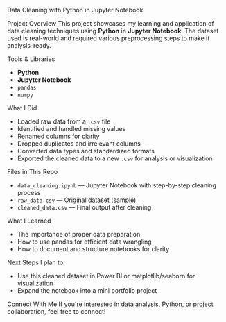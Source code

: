 Data Cleaning with Python in Jupyter Notebook

Project Overview
This project showcases my learning and application of data cleaning techniques using **Python** in **Jupyter Notebook**. The dataset used is real-world and required various preprocessing steps to make it analysis-ready.

Tools & Libraries
- **Python**
- **Jupyter Notebook**
- `pandas`
- `numpy`

What I Did
- Loaded raw data from a `.csv` file
- Identified and handled missing values
- Renamed columns for clarity
- Dropped duplicates and irrelevant columns
- Converted data types and standardized formats
- Exported the cleaned data to a new `.csv` for analysis or visualization

 Files in This Repo
- `data_cleaning.ipynb` — Jupyter Notebook with step-by-step cleaning process
- `raw_data.csv` — Original dataset (sample)
- `cleaned_data.csv` — Final output after cleaning

What I Learned
- The importance of proper data preparation
- How to use pandas for efficient data wrangling
- How to document and structure notebooks for clarity

 Next Steps
I plan to:
- Use this cleaned dataset in Power BI or matplotlib/seaborn for visualization
- Expand the notebook into a mini portfolio project

Connect With Me
If you're interested in data analysis, Python, or project collaboration, feel free to connect!



